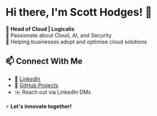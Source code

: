 # Hi there, I'm Scott Hodges! 👋

🚀 **Head of Cloud | Logicalis**  
🔹 Passionate about Cloud, AI, and Security  
🔹 Helping businesses adopt and optimise cloud solutions  

## 📫 Connect With Me
- 🔗 [LinkedIn](https://www.linkedin.com/in/scottrhodges/)
- 📝 [GitHub Projects](https://github.com/scottrhodges)
- ✉️ Reach out via LinkedIn DMs

⚡ **Let's innovate together!**


<!--
**scottrhodges/scottrhodges** is a ✨ _special_ ✨ repository because its `README.md` (this file) appears on your GitHub profile.

Here are some ideas to get you started:

- 🔭 I’m currently working on ...
- 🌱 I’m currently learning ...
- 👯 I’m looking to collaborate on ...
- 🤔 I’m looking for help with ...
- 💬 Ask me about ...
- 📫 How to reach me: ...
- 😄 Pronouns: ...
- ⚡ Fun fact: ...
-->
